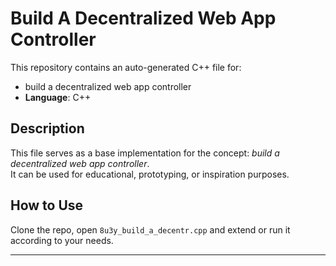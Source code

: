 # Build A Decentralized Web App Controller

This repository contains an auto-generated C++ file for:

- build a decentralized web app controller
- **Language**: C++

## Description

This file serves as a base implementation for the concept: *build a decentralized web app controller*.  
It can be used for educational, prototyping, or inspiration purposes.

## How to Use

Clone the repo, open `8u3y_build_a_decentr.cpp` and extend or run it according to your needs.

---


